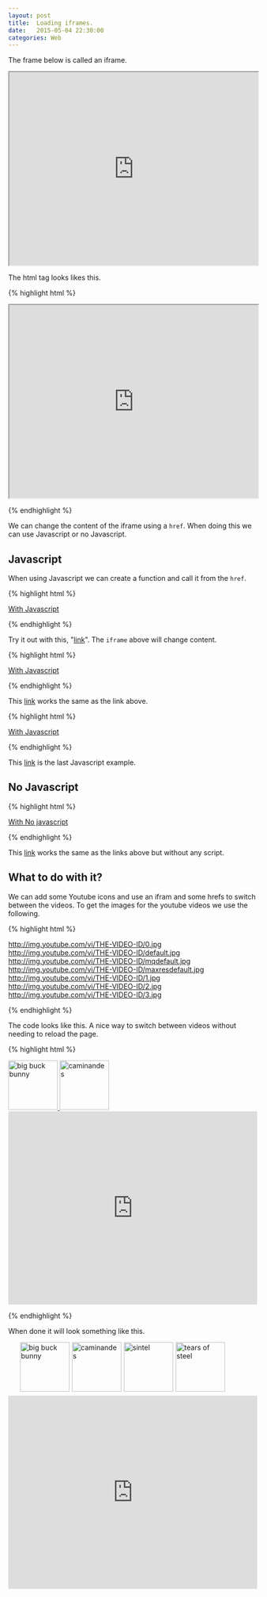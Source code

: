 ```yaml
---
layout: post
title:  Loading iframes.
date:   2015-05-04 22:30:00
categories: Web
---
```


The frame below is called an iframe.

<iframe name="iframe" id="iframe" src="http://blog.anderswik.se" width="100%" height="390"></iframe>

The html tag looks likes this.

{% highlight html %}

<iframe name="iframe" id="iframe" src="http://blog.anderswik.se" width="100%" height="390"></iframe>

{% endhighlight %}

We can change the content of the iframe using a `href`. When doing this we can use Javascript or no Javascript.

Javascript
-------------

When using Javascript we can create a function and call it from the `href`.

{% highlight html %}

<script type="text/javascript">
function newTarget(url) {;
  var el = document.getElementById('iframe');
  el.src = url;
}
</script>

<a href="javascript:newTarget('http://ascii.demonfish.org');" title="With Javascript">With Javascript</a>

{% endhighlight %}

Try it out with this, "<a href="javascript:newTarget('http://ascii.demonfish.org');" title="With Javascript">link</a>". The `iframe` above will change content.

{% highlight html %}

<script type="text/javascript">
function newTarget2(url) {;
  window.frames['iframe'].location = url;
}
</script>

<a href="javascript:newTarget2('http://qr.demonfish.org');" title="With Javascript">With Javascript</a>

{% endhighlight %}

This <a href="javascript:newTarget2('http://qr.demonfish.org');" title="With Javascript">link</a> works the same as the link above.

{% highlight html %}

<script type="text/javascript">
function newTarget3(url) {;
  window.frames['iframe'].location.replace(url);
}
</script>

<a href="javascript:newTarget3('http://myip.demonfish.org');" title="With Javascript">With Javascript</a>

{% endhighlight %}

This <a href="javascript:newTarget3('http://myip.demonfish.org');" title="With Javascript">link</a> is the last Javascript example.


No Javascript
-------------

{% highlight html %}

<a href="http://www.demonfish.org" target="iframe">With No javascript</a>

{% endhighlight %}

This <a href="http://www.demonfish.org" target="iframe">link</a> works the same as the links above but without any script.


What to do with it?
-------------

We can add some Youtube icons and use an ifram and some hrefs to switch between the videos. To get the images for the youtube videos we use the following.

{% highlight html %}

http://img.youtube.com/vi/THE-VIDEO-ID/0.jpg
http://img.youtube.com/vi/THE-VIDEO-ID/default.jpg
http://img.youtube.com/vi/THE-VIDEO-ID/mqdefault.jpg
http://img.youtube.com/vi/THE-VIDEO-ID/maxresdefault.jpg
http://img.youtube.com/vi/THE-VIDEO-ID/1.jpg
http://img.youtube.com/vi/THE-VIDEO-ID/2.jpg
http://img.youtube.com/vi/THE-VIDEO-ID/3.jpg

{% endhighlight %}

The code looks like this. A nice way to switch between videos without needing to reload the page.

{% highlight html %}

<a href="https://www.youtube.com/embed/P5yHEKqx86U" target="youtube">
<img src="http://img.youtube.com/vi/P5yHEKqx86U/default.jpg" alt="big buck bunny" height="100" width="100">
</a>

<a href="https://www.youtube.com/embed/Z4C82eyhwgU" target="youtube">
<img src="http://img.youtube.com/vi/Z4C82eyhwgU/default.jpg" alt="caminandes" height="100" width="100">
</a>

<iframe id="youtube" name="youtube" width="100%" height="390" src="https://www.youtube.com/embed/P5yHEKqx86U" frameborder="0" allowfullscreen></iframe>

{% endhighlight %}

When done it will look something like this.

<ul style="clear:both; list-style-type: none;">
  <li style="float:left; padding-bottom:5px;">
    <a href="https://www.youtube.com/embed/P5yHEKqx86U" target="youtube">
      <img src="http://img.youtube.com/vi/P5yHEKqx86U/default.jpg" alt="big buck bunny" height="100" width="100">
    </a>
  </li>
  <li style="float:left; padding-bottom:5px; padding-left:5px;">
    <a href="https://www.youtube.com/embed/Z4C82eyhwgU" target="youtube">
      <img src="http://img.youtube.com/vi/Z4C82eyhwgU/default.jpg" alt="caminandes" height="100" width="100">
    </a>
  </li>
  <li style="float:left; padding-bottom:5px; padding-left:5px;">
    <a href="https://www.youtube.com/embed/eRsGyueVLvQ" target="youtube">
      <img src="http://img.youtube.com/vi/eRsGyueVLvQ/default.jpg" alt="sintel" height="100" width="100">
    </a>
  </li>
  <li style="float:left; padding-bottom:5px; padding-left:5px;">
    <a href="https://www.youtube.com/embed/R6MlUcmOul8" target="youtube">
      <img src="http://img.youtube.com/vi/R6MlUcmOul8/default.jpg" alt="tears of steel" height="100" width="100">
    </a>
  </li>
</ul>

<iframe id="youtube" name="youtube" width="100%" height="390" src="https://www.youtube.com/embed/P5yHEKqx86U" frameborder="0" allowfullscreen></iframe>




<script type="text/javascript">
function newTarget(url) {;
  var el = document.getElementById('iframe');
  el.src = url;
}

function newTarget2(url) {;
  window.frames['iframe'].location = url;
}

function newTarget3(url) {;
  window.frames['iframe'].location.replace(url);
}
</script>



<!--
<script type="text/javascript">
/*
if ( top != self ) {
    top.location = self.location;
}
*/
</script>
-->
